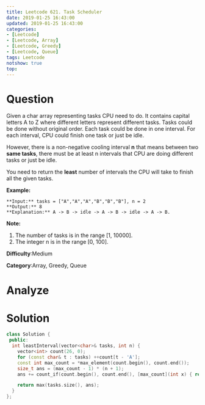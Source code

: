 ```yaml
---
title: Leetcode 621. Task Scheduler
date: 2019-01-25 16:43:00
updated: 2019-01-25 16:43:00
categories: 
- [Leetcode]
- [Leetcode, Array]
- [Leetcode, Greedy]
- [Leetcode, Queue]
tags: Leetcode
notshow: true
top:
---
```


# Question

Given a char array representing tasks CPU need to do. It contains capital letters A to Z where different letters represent different tasks. Tasks could be done without original order. Each task could be done in one interval. For each interval, CPU could finish one task or just be idle.

However, there is a non-negative cooling interval  **n**  that means between two  **same tasks**, there must be at least n intervals that CPU are doing different tasks or just be idle.

You need to return the  **least**  number of intervals the CPU will take to finish all the given tasks.

**Example:**

```
**Input:** tasks = ["A","A","A","B","B","B"], n = 2
**Output:** 8
**Explanation:** A -> B -> idle -> A -> B -> idle -> A -> B.
```

**Note:**

1. The number of tasks is in the range [1, 10000].
2. The integer n is in the range [0, 100].

**Difficulty**:Medium

**Category**:Array, Greedy, Queue

<!-- more -->

# Analyze

# Solution

<!-- TODO: You need to know why they need to add the other number of max_count -->
```cpp
class Solution {
 public:
  int leastInterval(vector<char>& tasks, int n) {
    vector<int> count(26, 0);
    for (const char& t : tasks) ++count[t - 'A'];
    const int max_count = *max_element(count.begin(), count.end());
    size_t ans = (max_count - 1) * (n + 1);
    ans += count_if(count.begin(), count.end(), [max_count](int x) { return x == max_count; });

    return max(tasks.size(), ans);
  }
};
```


